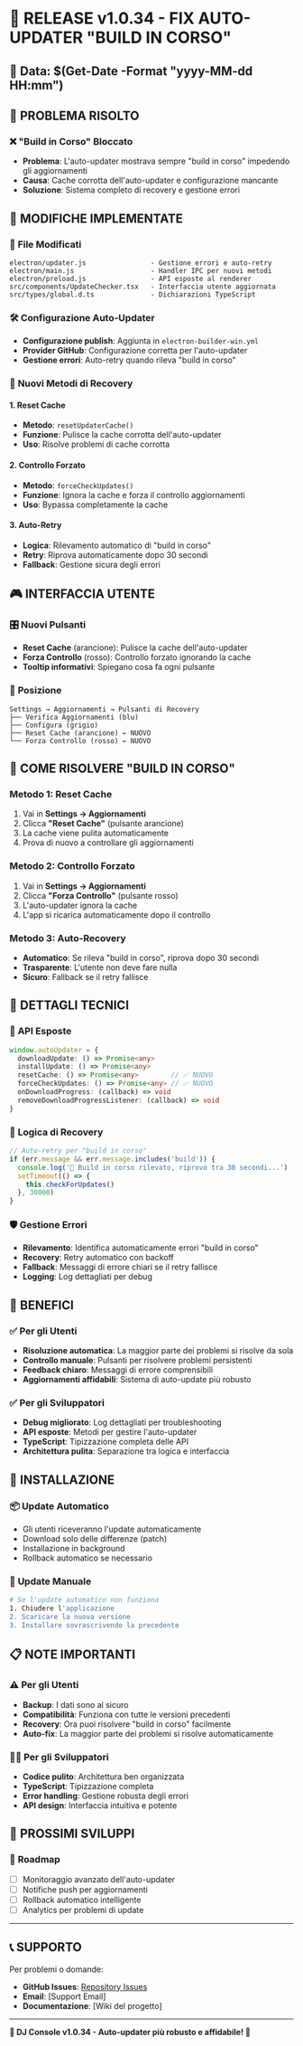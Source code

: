 # 🔧 RELEASE v1.0.34 - FIX AUTO-UPDATER "BUILD IN CORSO"

## 📅 Data: $(Get-Date -Format "yyyy-MM-dd HH:mm")

## 🎯 **PROBLEMA RISOLTO**

### ❌ **"Build in Corso" Bloccato**
- **Problema**: L'auto-updater mostrava sempre "build in corso" impedendo gli aggiornamenti
- **Causa**: Cache corrotta dell'auto-updater e configurazione mancante
- **Soluzione**: Sistema completo di recovery e gestione errori

## 🔧 **MODIFICHE IMPLEMENTATE**

### 📁 **File Modificati**
```
electron/updater.js                - Gestione errori e auto-retry
electron/main.js                   - Handler IPC per nuovi metodi
electron/preload.js                - API esposte al renderer
src/components/UpdateChecker.tsx   - Interfaccia utente aggiornata
src/types/global.d.ts              - Dichiarazioni TypeScript
```

### 🛠️ **Configurazione Auto-Updater**
- **Configurazione publish**: Aggiunta in `electron-builder-win.yml`
- **Provider GitHub**: Configurazione corretta per l'auto-updater
- **Gestione errori**: Auto-retry quando rileva "build in corso"

### 🔄 **Nuovi Metodi di Recovery**

#### **1. Reset Cache**
- **Metodo**: `resetUpdaterCache()`
- **Funzione**: Pulisce la cache corrotta dell'auto-updater
- **Uso**: Risolve problemi di cache corrotta

#### **2. Controllo Forzato**
- **Metodo**: `forceCheckUpdates()`
- **Funzione**: Ignora la cache e forza il controllo aggiornamenti
- **Uso**: Bypassa completamente la cache

#### **3. Auto-Retry**
- **Logica**: Rilevamento automatico di "build in corso"
- **Retry**: Riprova automaticamente dopo 30 secondi
- **Fallback**: Gestione sicura degli errori

## 🎮 **INTERFACCIA UTENTE**

### 🎛️ **Nuovi Pulsanti**
- **Reset Cache** (arancione): Pulisce la cache dell'auto-updater
- **Forza Controllo** (rosso): Controllo forzato ignorando la cache
- **Tooltip informativi**: Spiegano cosa fa ogni pulsante

### 📍 **Posizione**
```
Settings → Aggiornamenti → Pulsanti di Recovery
├── Verifica Aggiornamenti (blu)
├── Configura (grigio)
├── Reset Cache (arancione) ← NUOVO
└── Forza Controllo (rosso) ← NUOVO
```

## 🔄 **COME RISOLVERE "BUILD IN CORSO"**

### **Metodo 1: Reset Cache**
1. Vai in **Settings → Aggiornamenti**
2. Clicca **"Reset Cache"** (pulsante arancione)
3. La cache viene pulita automaticamente
4. Prova di nuovo a controllare gli aggiornamenti

### **Metodo 2: Controllo Forzato**
1. Vai in **Settings → Aggiornamenti**
2. Clicca **"Forza Controllo"** (pulsante rosso)
3. L'auto-updater ignora la cache
4. L'app si ricarica automaticamente dopo il controllo

### **Metodo 3: Auto-Recovery**
- **Automatico**: Se rileva "build in corso", riprova dopo 30 secondi
- **Trasparente**: L'utente non deve fare nulla
- **Sicuro**: Fallback se il retry fallisce

## 🔧 **DETTAGLI TECNICI**

### 📡 **API Esposte**
```typescript
window.autoUpdater = {
  downloadUpdate: () => Promise<any>
  installUpdate: () => Promise<any>
  resetCache: () => Promise<any>        // ✅ NUOVO
  forceCheckUpdates: () => Promise<any> // ✅ NUOVO
  onDownloadProgress: (callback) => void
  removeDownloadProgressListener: (callback) => void
}
```

### 🔄 **Logica di Recovery**
```javascript
// Auto-retry per "build in corso"
if (err.message && err.message.includes('build')) {
  console.log('🔄 Build in corso rilevato, riprovo tra 30 secondi...')
  setTimeout(() => {
    this.checkForUpdates()
  }, 30000)
}
```

### 🛡️ **Gestione Errori**
- **Rilevamento**: Identifica automaticamente errori "build in corso"
- **Recovery**: Retry automatico con backoff
- **Fallback**: Messaggi di errore chiari se il retry fallisce
- **Logging**: Log dettagliati per debug

## 🎯 **BENEFICI**

### ✅ **Per gli Utenti**
- **Risoluzione automatica**: La maggior parte dei problemi si risolve da sola
- **Controllo manuale**: Pulsanti per risolvere problemi persistenti
- **Feedback chiaro**: Messaggi di errore comprensibili
- **Aggiornamenti affidabili**: Sistema di auto-update più robusto

### ✅ **Per gli Sviluppatori**
- **Debug migliorato**: Log dettagliati per troubleshooting
- **API esposte**: Metodi per gestire l'auto-updater
- **TypeScript**: Tipizzazione completa delle API
- **Architettura pulita**: Separazione tra logica e interfaccia

## 🚀 **INSTALLAZIONE**

### 📦 **Update Automatico**
- Gli utenti riceveranno l'update automaticamente
- Download solo delle differenze (patch)
- Installazione in background
- Rollback automatico se necessario

### 🔄 **Update Manuale**
```bash
# Se l'update automatico non funziona
1. Chiudere l'applicazione
2. Scaricare la nuova versione
3. Installare sovrascrivendo la precedente
```

## 📋 **NOTE IMPORTANTI**

### ⚠️ **Per gli Utenti**
- **Backup**: I dati sono al sicuro
- **Compatibilità**: Funziona con tutte le versioni precedenti
- **Recovery**: Ora puoi risolvere "build in corso" facilmente
- **Auto-fix**: La maggior parte dei problemi si risolve automaticamente

### 👨‍💻 **Per gli Sviluppatori**
- **Codice pulito**: Architettura ben organizzata
- **TypeScript**: Tipizzazione completa
- **Error handling**: Gestione robusta degli errori
- **API design**: Interfaccia intuitiva e potente

## 🎯 **PROSSIMI SVILUPPI**

### 🔮 **Roadmap**
- [ ] Monitoraggio avanzato dell'auto-updater
- [ ] Notifiche push per aggiornamenti
- [ ] Rollback automatico intelligente
- [ ] Analytics per problemi di update

---

## 📞 **SUPPORTO**

Per problemi o domande:
- **GitHub Issues**: [Repository Issues](https://github.com/Alexand83/InfernoConsole/issues)
- **Email**: [Support Email]
- **Documentazione**: [Wiki del progetto]

---

**🔧 DJ Console v1.0.34 - Auto-updater più robusto e affidabile! 🔧**
